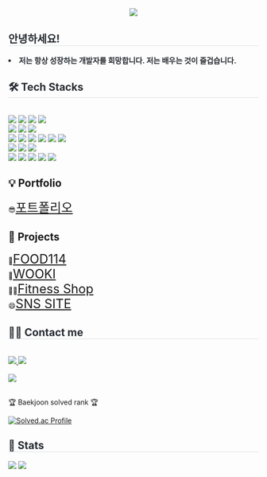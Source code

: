 <div align= "center">
    <img src="https://capsule-render.vercel.app/api?type=egg&color=0:644f4f,100:f8f7f7&height=180&text=Hello%20World!%20I'm%20jinsoon&animation=twinkling&fontColor=4b4848&fontSize=40" />
    </div>
    <div style="text-align: left;"> 
    <h2 style="border-bottom: 1px solid #d8dee4; color: #282d33;"> 안녕하세요! </h2>  
    <div style="font-weight: 700; font-size: 15px; text-align: left; color: #282d33;">  <li> 저는 항상 성장하는 개발자를 희망합니다. 저는 배우는 것이 즐겁습니다. </div> 
    </div>
    <div style="text-align: left;">
    <h2 style="border-bottom: 1px solid #d8dee4; color: #282d33;"> 🛠️ Tech Stacks </h2> <br> 
    <div style="margin: ; text-align: left;" "text-align: left;">
	  <img src="https://img.shields.io/badge/Java-007396?style=plastic&logo=Java&logoColor=white">
	  <img src="https://img.shields.io/badge/Spring Boot-6DB33F?style=plastic&logo=Spring Boot&logoColor=white">
          <img src="https://img.shields.io/badge/AWS-232F3E?style=plastic&logo=Amazon%20AWS&logoColor=white">
	  <img src="https://img.shields.io/badge/JSP-007396?style=plastic&logo=java&logoColor=white">
	    <br/>
	    <img src="https://img.shields.io/badge/MySQL-4479A1?style=plastic&logo=MySQL&logoColor=white">
	    <img src="https://img.shields.io/badge/Oracle-F80000?style=plastic&logo=Oracle&logoColor=white">
	    <img src="https://img.shields.io/badge/Firebase-FFCA28?style=plastic&logo=Firebase&logoColor=white">
          <br/><img src="https://img.shields.io/badge/HTML5-E34F26?style=plastic&logo=HTML5&logoColor=white">
	     <img src="https://img.shields.io/badge/CSS3-1572B6?style=plastic&logo=CSS3&logoColor=white">
	    <img src="https://img.shields.io/badge/Javascript-F7DF1E?style=plastic&logo=Javascript&logoColor=white">
          <img src="https://img.shields.io/badge/jQuery-0769AD?style=plastic&logo=jQuery&logoColor=white">
	    <img src="https://img.shields.io/badge/Vue.js-4FC08D?style=plastic&logo=Vue.js&logoColor=white">
	    <img src="https://img.shields.io/badge/Ajax-0095D5?style=plastic&logo=javascript&logoColor=white">
          <br/>
	    <img src="https://img.shields.io/badge/React-61DAFB?style=plastic&logo=React&logoColor=white">
	    <img src="https://img.shields.io/badge/Node.js-339933?style=plastic&logo=Node.js&logoColor=white">
	    <img src="https://img.shields.io/badge/Express-000000?style=plastic&logo=Express&logoColor=white">
          <br/>
          <img src="https://img.shields.io/badge/Apache Tomcat-F8DC75?style=plastic&logo=Apache Tomcat&logoColor=white">
          <img src="https://img.shields.io/badge/Linux-FCC624?style=plastic&logo=Linux&logoColor=white">
	  <img src="https://img.shields.io/badge/Flutter-02569B?style=plastic&logo=Flutter&logoColor=white">
	  <img src="https://img.shields.io/badge/Dart-0175C2?style=plastic&logo=Dart&logoColor=white">
   	  <img src="https://img.shields.io/badge/C-A8B9CC?style=plastic&logo=C&logoColor=white">
          </div>
    </div>
    <div style="text-align: left;">
	<h2>💡 Portfolio </h2>
	    <div>😎<a style="font-size: 25px;" href="https://bit.ly/3K443HT">포트폴리오</a></div>
    </div>
    <div style="text-align: left;">
	<h2>📝 Projects </h2>
	    <div>🍔<a style="font-size: 25px;" href="https://github.com/lsssssssssssssss/FOOD114">FOOD114</a></div>
	    <div>🥰<a style="font-size: 25px;" href="https://github.com/vvyejivv/wooki.git">WOOKI</a></div>
	    <div>🏃‍♂️<a style="font-size: 25px;" href="https://github.com/lsssssssssssssss/miniProject1">Fitness Shop</a></div>
	    <div>😄<a style="font-size: 25px;" href="https://github.com/lsssssssssssssss/sns_project.git">SNS SITE</a></div>
    </div>
    <div style="text-align: left;">
    <h2 style="border-bottom: 1px solid #d8dee4; color: #282d33;"> 🧑‍💻 Contact me </h2> <br> 
    <div style="text-align: left;"> <a href=https://velog.io/@ekfm8581> <img src="https://img.shields.io/badge/Velog-20C997?style=plastic&logo=Velog&logoColor=white&link=https://velog.io/@ekfm8581"> </a>
         <a href=mailto:ekfm6901@gmail.com> <img src="https://img.shields.io/badge/Gmail-EA4335?style=plastic&logo=Gmail&logoColor=white&link=mailto:ekfm6901@gmail.com"> </a>
          </div>  <br> 
    <div style="text-align: left;"> <a href="https://hits.seeyoufarm.com"> <img src="https://hits.seeyoufarm.com/api/count/incr/badge.svg?url=https%3A%2F%2Fgithub.com%2Flsssssssssssssss%2F&count_bg=%23000000&title_bg=%23000000&icon=github.svg&icon_color=%23FFFFFF&title=GitHub&edge_flat=false"/></a>
       </div> 
	<br>
        <p>🏆 Baekjoon solved rank 🏆</p>
	
[![Solved.ac Profile](http://mazassumnida.wtf/api/v2/generate_badge?boj=ekfm8581)](https://solved.ac/ekfm8581)
    </div>
    <div style="text-align: left;"> 
    <h2 style="border-bottom: 1px solid #d8dee4; color: #282d33;"> 🏅 Stats </h2> <div style="text-align: left;"> <img src="https://github-readme-stats.vercel.app/api?username=lsssssssssssssss&bg_color=180,00000000,&title_color=000000&text_color=000000"
         /> <img src="https://github-readme-stats.vercel.app/api/top-langs/?username=lsssssssssssssss&layout=compact&bg_color=180,00000000,&title_color=000000&text_color=000000"
           /> </div> 
